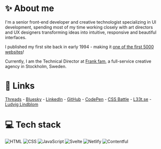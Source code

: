 # ✨ About me

I'm a senior front-end developer and creative technologist specializing in UI development, spending most of my time working closely with art directors and UX designers transforming ideas into intuitive, responsive and beautiful interfaces.

I published my first site back in early 1994 - making it [one of the first 5000 websites](https://www.internetlivestats.com/total-number-of-websites/)!

Currently, I am the Technical Director at [Frank fam](https://frankfam.co/), a full-service creative agency in Stockholm, Sweden.

# 🔗 Links

[Threads](https://www.threads.net/@internuts) - [Bluesky](https://bsky.app/profile/l33t.se) - [LinkedIn](https://se.linkedin.com/in/ludviglindblom) - [GitHub](https://github.com/ludviglindblom) - [CodePen](https://codepen.io/ludviglindblom) - [CSS Battle](https://cssbattle.dev/player/ludvig) - [L33t.se](https://l33t.se/) - [Ludvig Lindblom](https://ludviglindblom.com/)

# 💻 Tech stack

![HTML](https://img.shields.io/badge/html-%23ff0000?style=for-the-badge&logo=html5&logoColor=white)
![CSS](https://img.shields.io/badge/css-%232565f2?style=for-the-badge&logo=css3&logoColor=white)
![JavaScript](https://img.shields.io/badge/javascript-%23666666?style=for-the-badge&logo=javascript&logoColor=white)
![Svelte](https://img.shields.io/badge/svelte-%23ff3e00.svg?style=for-the-badge&logo=svelte&logoColor=white)
![Netlify](https://img.shields.io/badge/netlify-%2320232a.svg?style=for-the-badge&logo=netlify&logoColor=white)
![Contentful](https://img.shields.io/badge/contentful-%230b6ae6?style=for-the-badge&logo=contentful&logoColor=white)

